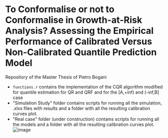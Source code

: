 # To Conformalise or not to Conformalise in Growth-at-Risk Analysis? Assessing the Empirical Performance of Calibrated Versus Non-Calibrated Quantile Prediction Model
 Repository of the Master Thesis of Pietro Bogani 
- ``functions.r`` contains the implementation of the CQR algorithm modified for quantile estimation for QR and QRF and for the [A,+inf) and (-inf,B] case
- "Simulation Study" folder contains scripts for running all the simulation, .xlxs files with results and a folder with all the resulting calibration curves plot.
- "Real case" folder (under construction) contains scripts for running all the models and a folder with all the resulting calibration curves plot.
![image](https://github.com/user-attachments/assets/08918d51-15ca-4a04-8abf-d040626e4a32)
